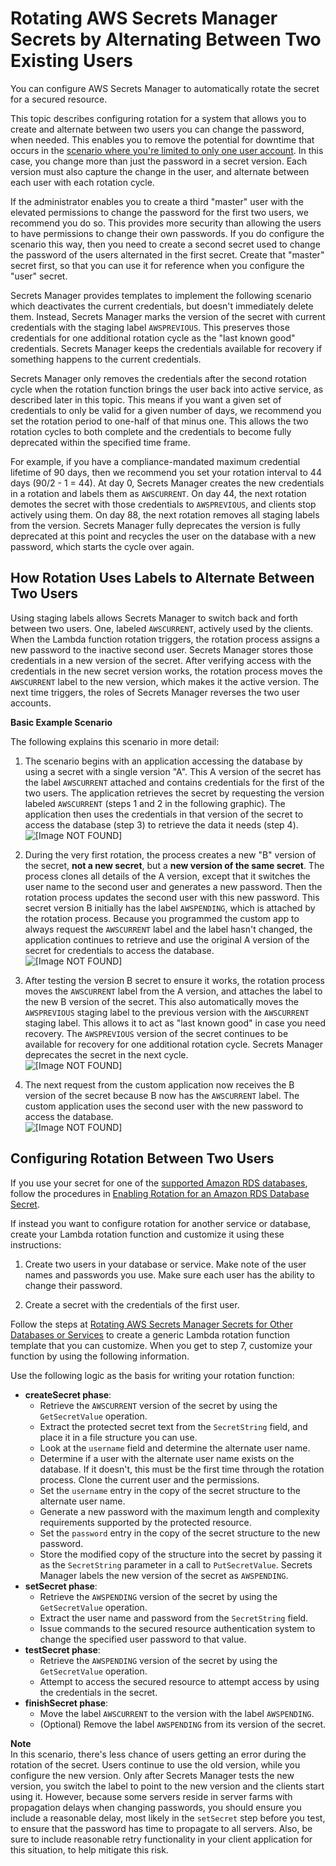 # Rotating AWS Secrets Manager Secrets by Alternating Between Two Existing Users<a name="rotating-secrets-two-users"></a>

You can configure AWS Secrets Manager to automatically rotate the secret for a secured resource\. 

This topic describes configuring rotation for a system that allows you to create and alternate between two users you can change the password, when needed\. This enables you to remove the potential for downtime that occurs in the [scenario where you're limited to only one user account](rotating-secrets-one-user-one-password.md)\. In this case, you change more than just the password in a secret version\. Each version must also capture the change in the user, and alternate between each user with each rotation cycle\.

If the administrator enables you to create a third "master" user with the elevated permissions to change the password for the first two users, we recommend you do so\. This provides more security than allowing the users to have permissions to change their own passwords\. If you do configure the scenario this way, then you need to create a second secret used to change the password of the users alternated in the first secret\. Create that "master" secret first, so that you can use it for reference when you configure the "user" secret\.

Secrets Manager provides templates to implement the following scenario which deactivates the current credentials, but doesn't immediately delete them\. Instead, Secrets Manager marks the version of the secret with current credentials with the staging label `AWSPREVIOUS`\. This preserves those credentials for one additional rotation cycle as the "last known good" credentials\. Secrets Manager keeps the credentials available for recovery if something happens to the current credentials\. 

Secrets Manager only removes the credentials after the second rotation cycle when the rotation function brings the user back into active service, as described later in this topic\. This means if you want a given set of credentials to only be valid for a given number of days, we recommend you set the rotation period to one\-half of that minus one\. This allows the two rotation cycles to both complete and the credentials to become fully deprecated within the specified time frame\. 

For example, if you have a compliance\-mandated maximum credential lifetime of 90 days, then we recommend you set your rotation interval to 44 days \(90/2 \- 1 = 44\)\. At day 0, Secrets Manager creates the new credentials in a rotation and labels them as `AWSCURRENT`\. On day 44, the next rotation demotes the secret with those credentials to `AWSPREVIOUS`, and clients stop actively using them\. On day 88, the next rotation removes all staging labels from the version\. Secrets Manager fully deprecates the version is fully deprecated at this point and recycles the user on the database with a new password, which starts the cycle over again\.

## How Rotation Uses Labels to Alternate Between Two Users<a name="about-labels-rotating-switch-users"></a>

Using staging labels allows Secrets Manager to switch back and forth between two users\. One, labeled `AWSCURRENT`, actively used by the clients\. When the Lambda function rotation triggers, the rotation process assigns a new password to the inactive second user\. Secrets Manager stores those credentials in a new version of the secret\. After verifying access with the credentials in the new secret version works, the rotation process moves the `AWSCURRENT` label to the new version, which makes it the active version\. The next time triggers, the roles of Secrets Manager reverses the two user accounts\.

**Basic Example Scenario**

The following explains this scenario in more detail:

1. The scenario begins with an application accessing the database by using a secret with a single version "A"\. This A version of the secret has the label `AWSCURRENT` attached and contains credentials for the first of the two users\. The application retrieves the secret by requesting the version labeled `AWSCURRENT` \(steps 1 and 2 in the following graphic\)\. The application then uses the credentials in that version of the secret to access the database \(step 3\) to retrieve the data it needs \(step 4\)\.  
![\[Image NOT FOUND\]](http://docs.aws.amazon.com/secretsmanager/latest/userguide/images/secret-rotate-1a.png)

1. During the very first rotation, the process creates a new "B" version of the secret, **not a new secret**, but a **new version of the same secret**\. The process clones all details of the A version, except that it switches the user name to the second user and generates a new password\. Then the rotation process updates the second user with this new password\. This secret version B initially has the label `AWSPENDING`, which is attached by the rotation process\. Because you programmed the custom app to always request the `AWSCURRENT` label and the label hasn't changed, the application continues to retrieve and use the original A version of the secret for credentials to access the database\.  
![\[Image NOT FOUND\]](http://docs.aws.amazon.com/secretsmanager/latest/userguide/images/secret-rotate-1b.png)

1. After testing the version B secret to ensure it works, the rotation process moves the `AWSCURRENT` label from the A version, and attaches the label to the new B version of the secret\. This also automatically moves the `AWSPREVIOUS` staging label to the previous version with the `AWSCURRENT` staging label\. This allows it to act as "last known good" in case you need recovery\. The `AWSPREVIOUS` version of the secret continues to be available for recovery for one additional rotation cycle\. Secrets Manager deprecates the secret in the next cycle\.  
![\[Image NOT FOUND\]](http://docs.aws.amazon.com/secretsmanager/latest/userguide/images/secret-rotate-1c.png)

1. The next request from the custom application now receives the B version of the secret because B now has the `AWSCURRENT` label\. The custom application uses the second user with the new password to access the database\.  
![\[Image NOT FOUND\]](http://docs.aws.amazon.com/secretsmanager/latest/userguide/images/secret-rotate-1d.png)

## Configuring Rotation Between Two Users<a name="configure-rotating-two-users-only"></a>

If you use your secret for one of the [supported Amazon RDS databases](intro.md#full-rotation-support), follow the procedures in [Enabling Rotation for an Amazon RDS Database Secret](enable-rotation-rds.md)\.

If instead you want to configure rotation for another service or database, create your Lambda rotation function and customize it using these instructions:

1. Create two users in your database or service\. Make note of the user names and passwords you use\. Make sure each user has the ability to change their password\.

1. Create a secret with the credentials of the first user\.

Follow the steps at [Rotating AWS Secrets Manager Secrets for Other Databases or Services](rotating-secrets-create-generic-template.md) to create a generic Lambda rotation function template that you can customize\. When you get to step 7, customize your function by using the following information\.

Use the following logic as the basis for writing your rotation function:
+ **createSecret phase**:
  + Retrieve the `AWSCURRENT` version of the secret by using the `GetSecretValue` operation\.
  + Extract the protected secret text from the `SecretString` field, and place it in a file structure you can use\.
  + Look at the `username` field and determine the alternate user name\.
  + Determine if a user with the alternate user name exists on the database\. If it doesn't, this must be the first time through the rotation process\. Clone the current user and the permissions\.
  + Set the `username` entry in the copy of the secret structure to the alternate user name\.
  + Generate a new password with the maximum length and complexity requirements supported by the protected resource\.
  + Set the `password` entry in the copy of the secret structure to the new password\.
  + Store the modified copy of the structure into the secret by passing it as the `SecretString` parameter in a call to `PutSecretValue`\. Secrets Manager labels the new version of the secret as `AWSPENDING`\.
+ **setSecret phase**:
  + Retrieve the `AWSPENDING` version of the secret by using the `GetSecretValue` operation\.
  + Extract the user name and password from the `SecretString` field\.
  + Issue commands to the secured resource authentication system to change the specified user password to that value\.
+ **testSecret phase**:
  + Retrieve the `AWSPENDING` version of the secret by using the `GetSecretValue` operation\.
  + Attempt to access the secured resource to attempt access by using the credentials in the secret\.
+ **finishSecret phase**:
  + Move the label `AWSCURRENT` to the version with the label `AWSPENDING`\.
  + \(Optional\) Remove the label `AWSPENDING` from its version of the secret\.

**Note**  
In this scenario, there's less chance of users getting an error during the rotation of the secret\. Users continue to use the old version, while you configure the new version\. Only after Secrets Manager tests the new version, you switch the label to point to the new version and the clients start using it\. However, because some servers reside in server farms with propagation delays when changing passwords, you should ensure you include a reasonable delay, most likely in the `setSecret` step before you test, to ensure that the password has time to propagate to all servers\. Also, be sure to include reasonable retry functionality in your client application for this situation, to help mitigate this risk\.